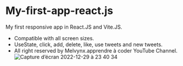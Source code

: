 # My-first-app-react.js
My first responsive app in React.JS and Vite.JS.
- Compatible with all screen sizes.
- UseState, click, add, delete, like, use tweets and new tweets.
- All right reserved by Melvynx.apprendre à coder YouTube Channel.
![Capture d’écran 2022-12-29 à 23 40 34](https://user-images.githubusercontent.com/121203463/210018031-34d8b4be-55a2-451b-9ff4-caebea630e2a.png)
